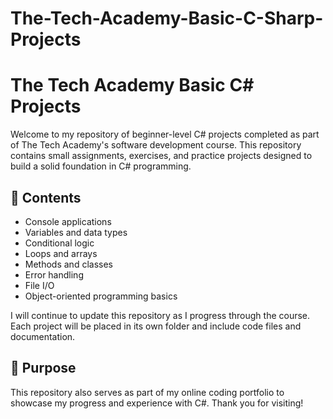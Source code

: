 # The-Tech-Academy-Basic-C-Sharp-Projects
# The Tech Academy Basic C# Projects

Welcome to my repository of beginner-level C# projects completed as part of The Tech Academy's software development course. This repository contains small assignments, exercises, and practice projects designed to build a solid foundation in C# programming.

## 📁 Contents
- Console applications
- Variables and data types
- Conditional logic
- Loops and arrays
- Methods and classes
- Error handling
- File I/O
- Object-oriented programming basics

I will continue to update this repository as I progress through the course. Each project will be placed in its own folder and include code files and documentation.

## 🚀 Purpose
This repository also serves as part of my online coding portfolio to showcase my progress and experience with C#. Thank you for visiting!
